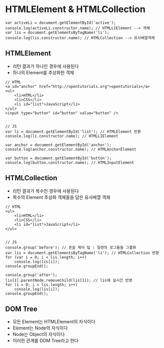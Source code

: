 # HTMLElement & HTMLCollection

```
var activeLi = document.getElementById('active');
console.log(activeLi.constructor.name); // HTMLLIElement --> 객체
var lis = document.getElementsByTagName('li');
console.log(lis.constructor.name); // HTMLCollection --> 유사배열객체
```

## HTMLElement
- 리턴 결과가 하나인 경우에 사용된다
- 하나의 Element를 추상화한 객체

```
// HTML
<a id="anchor" href="http://opentutorials.org">opentutorials</a>
<ul>
    <li>HTML</li>
    <li>CSS</li>
    <li id="list">JavaScript</li>
</ul>
<input type="button" id="button" value="button" />


// JS
var li = document.getElementById('list'); // HTMLElement 반환
console.log(li.constructor.name); // HTMLLIElement

var anchor = document.getElementById('anchor');
console.log(anchor.constructor.name); // HTMLAnchorElement

var button = document.getElementById('button');
console.log(button.constructor.name); // HTMLInputElement
```

## HTMLCollection
- 리턴 결과가 복수인 경우에 사용된다
- 복수의 Element 추상화 객체들을 담은 유사배열 객체

```
// HTML
<ul>
    <li>HTML</li>
    <li>CSS</li>
    <li id="list">JavaScript</li>
</ul>


// JS
console.group('before'); // 콘솔 제어 팁 : 일련의 로그들을 그룹화
var lis = document.getElementsByTagName('li'); // HTMLCollection 반환
for (var i = 0; i < lis.length; i++)
    console.log(lis[i]);
console.groupEnd();

console.group('after');
lis[1].parentNode.removeChild(lis[1]); // lis에 실시간 반영
for (i = 0; i < lis.length; i++)
    console.log(lis[i]);
console.groupEnd();
```

## DOM Tree
- 모든 Element는 HTMLElement의 자식이다
- Element는 Node의 자식이다
- Node는 Object의 자식이다
- 이러한 관계를 DOM Tree라고 한다